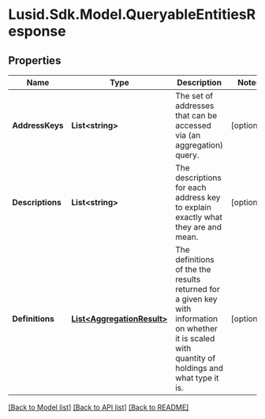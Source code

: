 
# Lusid.Sdk.Model.QueryableEntitiesResponse

## Properties

Name | Type | Description | Notes
------------ | ------------- | ------------- | -------------
**AddressKeys** | **List&lt;string&gt;** | The set of addresses that can be accessed via (an aggregation) query. | [optional] 
**Descriptions** | **List&lt;string&gt;** | The descriptions for each address key to explain exactly what they are and mean. | [optional] 
**Definitions** | [**List&lt;AggregationResult&gt;**](AggregationResult.md) | The definitions of the the results returned for a given key with information on whether it is scaled with quantity of holdings and what type it is. | [optional] 

[[Back to Model list]](../README.md#documentation-for-models)
[[Back to API list]](../README.md#documentation-for-api-endpoints)
[[Back to README]](../README.md)

